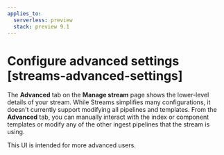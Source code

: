 ```yaml
---
applies_to:
  serverless: preview
  stack: preview 9.1
---
```

# Configure advanced settings [streams-advanced-settings]

The **Advanced** tab on the **Manage stream** page shows the lower-level details of your stream. While Streams simplifies many configurations, it doesn't currently support modifying all pipelines and templates. From the **Advanced** tab, you can manually interact with the index or component templates or modify any of the other ingest pipelines that the stream is using.

This UI is intended for more advanced users.